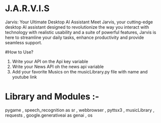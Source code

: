 # J.A.R.V.I.S
Jarvis: Your Ultimate Desktop AI Assistant  Meet Jarvis, your cutting-edge desktop AI assistant designed to revolutionize the way you interact with technology with realistic usability and a suite of powerful features, Jarvis is here to streamline your daily tasks, enhance productivity and provide seamless support.

#How to Use?
  1. Write your API on the Api key variable
  2. Write your News API oh the news api variable
  3. Add your favorite Musics on the musicLibrary.py file with name and youtube link
# Library and Modules :-
  pygame ,
  speech_recognition as sr ,
  webbrowser ,
  pyttsx3 ,
  musicLibrary ,
  requests ,
  google.generativeai as genai , 
  os 
